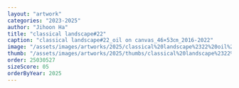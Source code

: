 ```yaml
---
layout: "artwork"
categories: "2023-2025"
author: "Jihoon Ha"
title: "classical landscape#22"
caption: "classical landscape#22_oil on canvas_46×53㎝_2016-2022"
image: "/assets/images/artworks/2025/classical%20landscape%2322%20oil%20on%20canvas%2046x53cm%202016-2022.jpg"
thumb: "/assets/images/artworks/2025/thumbs/classical%20landscape%2322%20oil%20on%20canvas%2046x53cm%202016-2022.jpg"
order: 25030527
sizeScore: 05
orderByYear: 2025
---
```

